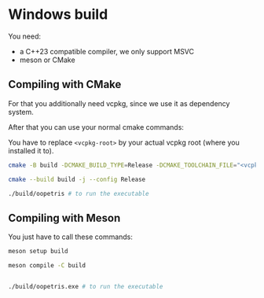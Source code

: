 # Windows build


You need:

- a C++23 compatible compiler, we only support MSVC
- meson or CMake


## Compiling with CMake

For that you additionally need vcpkg, since we use it as dependency system.

After that you can use your normal cmake commands:

You have to replace `<vcpkg-root>` by your actual vcpkg root (where you installed it to).

```bash
cmake -B build -DCMAKE_BUILD_TYPE=Release -DCMAKE_TOOLCHAIN_FILE="<vcpkg-root>/vcpkg/scripts/buildsystems/vcpkg.cmake" .

cmake --build build -j --config Release

./build/oopetris # to run the executable
```


## Compiling with Meson


You just have to call these commands:


```bash
meson setup build

meson compile -C build


./build/oopetris.exe # to run the executable
```

